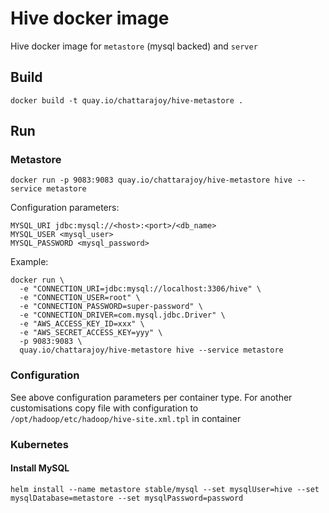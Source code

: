 # Hive docker image

Hive docker image for `metastore` (mysql backed) and `server`

## Build
```
docker build -t quay.io/chattarajoy/hive-metastore .
```

## Run

### Metastore

```
docker run -p 9083:9083 quay.io/chattarajoy/hive-metastore hive --service metastore
```

Configuration parameters:

```
MYSQL_URI jdbc:mysql://<host>:<port>/<db_name>
MYSQL_USER <mysql_user>
MYSQL_PASSWORD <mysql_password>
```

Example:

```
docker run \
  -e "CONNECTION_URI=jdbc:mysql://localhost:3306/hive" \
  -e "CONNECTION_USER=root" \
  -e "CONNECTION_PASSWORD=super-password" \
  -e "CONNECTION_DRIVER=com.mysql.jdbc.Driver" \
  -e "AWS_ACCESS_KEY_ID=xxx" \
  -e "AWS_SECRET_ACCESS_KEY=yyy" \
  -p 9083:9083 \
  quay.io/chattarajoy/hive-metastore hive --service metastore
```


### Configuration

See above configuration parameters per container type.
For another customisations copy file with configuration to `/opt/hadoop/etc/hadoop/hive-site.xml.tpl` in container

### Kubernetes

#### Install MySQL

```console
helm install --name metastore stable/mysql --set mysqlUser=hive --set mysqlDatabase=metastore --set mysqlPassword=password
```

